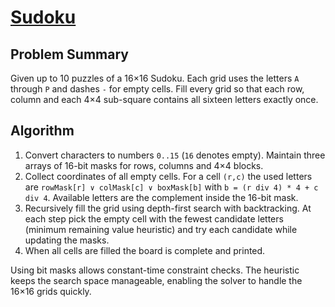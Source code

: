 # [Sudoku](https://www.spoj.com/problems/SUDOKU/)

## Problem Summary
Given up to 10 puzzles of a 16×16 Sudoku. Each grid uses the letters `A` through `P` and dashes `-` for empty cells. Fill every grid so that each row, column and each 4×4 sub-square contains all sixteen letters exactly once.

## Algorithm
1. Convert characters to numbers `0..15` (`16` denotes empty). Maintain three arrays of 16-bit masks for rows, columns and 4×4 blocks.
2. Collect coordinates of all empty cells.  For a cell `(r,c)` the used letters are `rowMask[r] ∨ colMask[c] ∨ boxMask[b]` with `b = (r div 4) * 4 + c div 4`.  Available letters are the complement inside the 16-bit mask.
3. Recursively fill the grid using depth-first search with backtracking.  At each step pick the empty cell with the fewest candidate letters (minimum remaining value heuristic) and try each candidate while updating the masks.
4. When all cells are filled the board is complete and printed.

Using bit masks allows constant-time constraint checks.  The heuristic keeps the search space manageable, enabling the solver to handle the 16×16 grids quickly.
